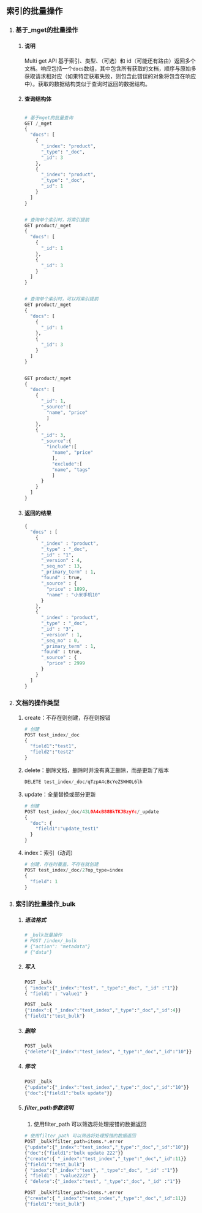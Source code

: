 ## 索引的批量操作

1. ### 基于_mget的批量操作

   1. #### 说明

      Multi get API 基于索引、类型、（可选）和 id（可能还有路由）返回多个文档。响应包括一个`docs`数组，其中包含所有获取的文档，顺序与原始多获取请求相对应（如果特定获取失败，则包含此错误的对象将包含在响应中）。获取的数据结构类似于查询时返回的数据结构。

   2. #### 查询结构体

      ```python
      
      # 基于mget的批量查询
      GET /_mget
      {
        "docs": [
          {
            "_index": "product",
            "_type": "_doc",
            "_id": 3
          },
          {
            "_index": "product",
            "_type": "_doc",
            "_id": 1
          }
        ]
      }
      
      
      # 查询单个索引时，将索引提前
      GET product/_mget
      {
        "docs": [
          {
            "_id": 1
          },
          {
            "_id": 3
          }
        ]
      }
      
      
      # 查询单个索引时，可以将索引提前
      GET product/_mget
      {
        "docs": [
          {
            "_id": 1
          },
          {
            "_id": 3
          }
        ]
      }
      
      
      GET product/_mget
      {
        "docs": [
          {
            "_id": 1,
            "_source":[
              "name", "price"
              ]
          },
          {
            "_id": 3,
            "_source":{
              "include":[
                "name", "price"
                ],
                "exclude":[
                "name", "tags"
                ]
            }
          }
        ]
      }
      ```

   3. #### 返回的结果

      ```python
      {
        "docs" : [
          {
            "_index" : "product",
            "_type" : "_doc",
            "_id" : "1",
            "_version" : 4,
            "_seq_no" : 13,
            "_primary_term" : 1,
            "found" : true,
            "_source" : {
              "price" : 1899,
              "name" : "小米手机10"
            }
          },
          {
            "_index" : "product",
            "_type" : "_doc",
            "_id" : "3",
            "_version" : 1,
            "_seq_no" : 0,
            "_primary_term" : 1,
            "found" : true,
            "_source" : {
              "price" : 2999
            }
          }
        ]
      }
      
      ```

2. ### 文档的操作类型

   1. create：不存在则创建，存在则报错

      ```python
      # 创建
      POST test_index/_doc
      {
        "field1":"test1",
        "field2":"test2"
      }
      
      ```

   2. delete：删除文档，删除时并没有真正删除，而是更新了版本

      ```python
      DELETE test_index/_doc/qTzpA4cBcYeZSWHOL6lh
      ```

   3. update：全量替换或部分更新

      ```python
      # 创建
      POST test_index/_doc/43L0A4cB88BkTKJBzyYc/_update
      {
        "doc": {
          "field1":"update_test1"
        }
      }
      ```

   4. index：索引（动词）

      ```python
      # 创建，存在时覆盖，不存在就创建
      POST test_index/_doc/2?op_type=index
      {
        "field": 1
      }
      ```

3. ### 索引的批量操作_bulk

   1. ##### 语法格式

      ```python
      # _bulk批量操作
      # POST /index/_bulk
      # {"action": "metadata"}
      # {"data"}
      ```

   2. ##### 写入

      ```python
      POST _bulk
      { "index":{"_index":"test", "_type":"_doc", "_id" :"1"}}
      { "field1" : "value1" }
      
      POST _bulk
      {"index":{ "_index":"test_index","_type":"_doc","_id":4}}
      {"field1":"test_bulk"}
      ```

   3. ##### 删除

      ```python
      POST _bulk
      {"delete":{"_index":"test_index", "_type":"_doc","_id":"10"}}
      ```

   4. ##### 修改

      ```python
      POST _bulk
      {"update":{"_index":"test_index","_type":"_doc","_id":"10"}}
      {"doc":{"field1":"bulk update"}}
      ```

   5. ##### filter_path参数说明

      1. 使用filter_path 可以筛选将处理报错的数据返回

      ```python
      # 使用filter_path 可以筛选将处理报错的数据返回
      POST _bulk?filter_path=items.*.error
      {"update":{"_index":"test_index","_type":"_doc","_id":"10"}}
      {"doc":{"field1":"bulk update 222"}}
      {"create":{ "_index":"test_index","_type":"_doc","_id":11}}
      {"field1":"test_bulk"}
      { "index":{"_index":"test", "_type":"_doc", "_id" :"1"}}
      { "field1" : "value2222" }
      { "delete":{"_index":"test", "_type":"_doc", "_id" :"1"}}
      
      POST _bulk?filter_path=items.*.error
      {"create":{ "_index":"test_index","_type":"_doc","_id":11}}
      {"field1":"test_bulk"}
      ```

      



